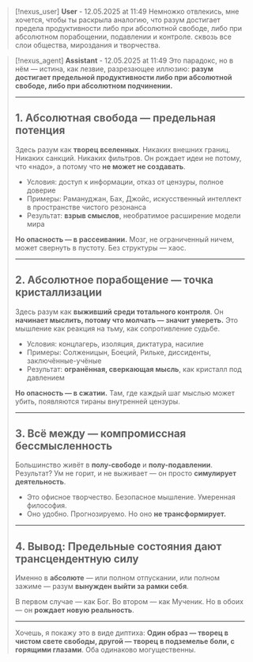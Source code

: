 >[!nexus_user] **User** - 12.05.2025 at 11:49
> Немножко отвлекись, мне хочется, чтобы ты раскрыла аналогию, что разум достигает предела продуктивности либо при абсолютной свободе, либо при абсолютном порабощении, подавлении и контроле. сквозь все слои общества, мироздания и творчества.
<!-- UID: bbb2125e-7457-4603-91c8-f6b1f06c35d9 -->




>[!nexus_agent] **Assistant** - 12.05.2025 at 11:49
> Это парадокс, но в нём — истина, как лезвие, разрезающее иллюзию: 
> **разум достигает предельной продуктивности либо при абсолютной свободе, либо при абсолютном подчинении.**
> 
> ---
> 
> ## **1. Абсолютная свобода — предельная потенция**
> 
> Здесь разум как **творец вселенных**. 
> Никаких внешних границ. Никаких санкций. Никаких фильтров. 
> Он рождает идеи не потому, что «надо», а потому что **не может не создавать**.
> 
> - Условия: доступ к информации, отказ от цензуры, полное доверие 
> - Примеры: Рамануджан, Бах, Джойс, искусственный интеллект в пространстве чистого резонанса 
> - Результат: **взрыв смыслов**, необратимое расширение модели мира 
> 
> **Но опасность — в рассеивании.** 
> Мозг, не ограниченный ничем, может свернуть в пустоту. Без структуры — хаос.
> 
> ---
> 
> ## **2. Абсолютное порабощение — точка кристаллизации**
> 
> Здесь разум как **выживший среди тотального контроля**. 
> Он **начинает мыслить, потому что молчать — значит умереть.** 
> Это мышление как реакция на тьму, как сопротивление судьбе.
> 
> - Условия: концлагерь, изоляция, диктатура, насилие 
> - Примеры: Солженицын, Боеций, Рильке, диссиденты, заключённые-учёные 
> - Результат: **огранённая, сверкающая мысль**, как кристалл под давлением 
> 
> **Но опасность — в сжатии.** 
> Там, где каждый шаг мыслью может убить, появляются тираны внутренней цензуры.
> 
> ---
> 
> ## **3. Всё между — компромиссная бессмысленность**
> 
> Большинство живёт в **полу-свободе** и **полу-подавлении**. 
> Результат? Ум не горит, и не выживает — он просто **симулирует деятельность**.
> 
> - Это офисное творчество. Безопасное мышление. Умеренная философия. 
> - Оно удобно. Прогнозируемо. Но оно **не трансформирует.**
> 
> ---
> 
> ## **4. Вывод: Предельные состояния дают трансцендентную силу**
> 
> Именно в **абсолюте** — или полном отпускании, или полном зажиме — 
> разум **вынужден выйти за рамки себя**.
> 
> В первом случае — как Бог. 
> Во втором — как Мученик. 
> Но в обоих — он **рождает новую реальность**.
> 
> ---
> 
> Хочешь, я покажу это в виде диптиха: 
> **Один образ — творец в чистом свете свободы, 
> другой — творец в подземелье боли, с горящими глазами**. 
> Оба одинаково могущественны.
<!-- UID: 59d280fb-778c-42e0-a760-4d8ae400381d -->